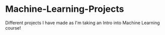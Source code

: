 # Machine-Learning-Projects
Different projects I have made as I'm taking an Intro into Machine Learning course!
